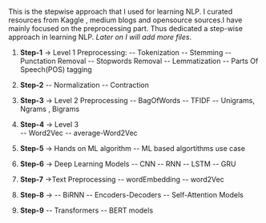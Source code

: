 This is the stepwise approach that I used for learning NLP. I curated resources from Kaggle , medium blogs and opensource sources.I have mainly focused on the preprocessing part. Thus dedicated a step-wise approach in learning NLP. _Later on I will add more files_.

1. **Step-1** -> Level 1 Preprocessing:
   -- Tokenization
   -- Stemming
   -- Punctation Removal
   -- Stopwords Removal
   -- Lemmatization
   -- Parts Of Speech(POS) tagging

2. **Step-2**
   -- Normalization
   -- Contraction

3. **Step-3** -> Level 2 Preprocessing
   -- BagOfWords
   -- TFIDF
   -- Unigrams, Ngrams , Bigrams

4. **Step-4** -> Level 3  
   -- Word2Vec
   -- average-Word2Vec

5. **Step-5** -> Hands on ML algorithm
   -- ML based algortithms use case

6. **Step-6** -> Deep Learning Models
   -- CNN
   -- RNN
   -- LSTM
   -- GRU

7. **Step-7** ->Text Preprocessing
   -- wordEmbedding
   -- word2Vec

8. **Step-8** ->
   -- BiRNN
   -- Encoders-Decoders
   -- Self-Attention Models

9. **Step-9**
   -- Transformers
   -- BERT models
